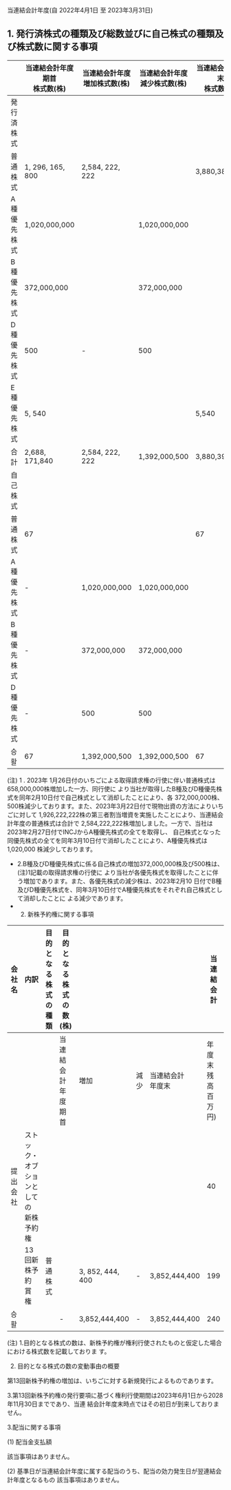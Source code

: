 当連結会計年度(自 2022年4月1日 至 2023年3月31日)

## 1. 発行済株式の種類及び総数並びに自己株式の種類及び株式数に関する事項

|         | 当連結会計年度期首<br>株式数(株) | 当連結会計年度<br>増加株式数(株) | 当連結会計年度<br>減少株式数(株) | 当連結会計年度末<br>株式数(株) |  |
|---------|---------------------|---------------------|---------------------|--------------------|--|
| 発行済株式   |                     |                     |                     |                    |  |
| 普通株式    | 1, 296, 165, 800    | 2,584, 222, 222     |                     | 3,880,388,022      |  |
| A種優先株式  | 1,020,000,000       |                     | 1,020,000,000       |                    |  |
| B種優先株式  | 372,000,000         |                     | 372,000,000         |                    |  |
| D種優先株式  | 500                 | -                   | 500                 |                    |  |
| E 種優先株式 | 5, 540              |                     |                     | 5,540              |  |
| 合計      | 2,688, 171,840      | 2,584, 222, 222     | 1,392,000,500       | 3,880,393,562      |  |
| 自己株式    |                     |                     |                     |                    |  |
| 普通株式    | 67                  |                     |                     | 67                 |  |
| A種優先株式  | -                   | 1,020,000,000       | 1,020,000,000       |                    |  |
| B 種優先株式 | -                   | 372,000,000         | 372,000,000         |                    |  |
| D種優先株式  | -                   | 500                 | 500                 |                    |  |
| 승활      | 67                  | 1,392,000,500       | 1,392,000,500       | 67                 |  |

(注) 1 . 2023年 1月26日付のいちごによる取得請求権の行使に伴い普通株式は658,000,000株増加した一方、同行使に より当社が取得したB種及びD種優先株式を同年2月10日付で自己株式として消却したことにより、各 372,000,000株、500株減少しております。また、2023年3月22日付で現物出資の方法によりいちごに対して 1,926,222,222株の第三者割当増資を実施したことにより、当連結会計年度の普通株式は合計で 2,584,222,222株増加しました。一方で、当社は2023年2月27日付でINCJからA種優先株式の全てを取得し、 自己株式となった同優先株式の全てを同年3月10日付で消却したことにより、A種優先株式は1,020,000 株減少しております。

- 2.B種及びD種優先株式に係る自己株式の増加372,000,000株及び500株は、(注)1記載の取得請求権の行使に より当社が各優先株式を取得したことに伴う増加であります。また、各優先株式の減少株は、2023年2月10 日付でB種及びD種優先株式を、同年3月10日付でA種優先株式をそれぞれ自己株式として消却したことに よる減少であります。
- 2. 新株予約権に関する事項

| 会社名  | 内訳                          | 目的となる<br>株式の種類 | 目的となる株式の数(株)  |                  |    |               | 当連結会計         |
|------|-----------------------------|----------------|---------------|------------------|----|---------------|---------------|
|      |                             |                | 当連結会計<br>年度期首 | 増加               | 減少 | 当連結会計<br>年度末  | 年度末残高<br>百万円) |
| 提出会社 | ストック・オブ<br>ションとしての<br>新株予約権 |                |               |                  |    |               | 40            |
|      | 13回新株予約<br>賞<br>権           | 普通株式           |               | 3, 852, 444, 400 | -  | 3,852,444,400 | 199           |
| 승활   |                             |                | -             | 3,852,444,400    | -  | 3,852,444,400 | 240           |

(注) 1.目的となる株式の数は、新株予約権が権利行使されたものと仮定した場合における株式数を記載しておりま す。

2. 目的となる株式の数の変動事由の概要

第13回新株予約権の増加は、いちごに対する新規発行によるものであります。

3.第13回新株予約権の発行要項に基づく権利行使期間は2023年6月1日から2028年11月30日までであり、当連 結会計年度末時点ではその初日が到来しておりません。

3.配当に関する事項

(1) 配当金支払額

該当事項はありません。

(2) 基準日が当連結会計年度に属する配当のうち、配当の効力発生日が翌連結会計年度となるもの 該当事項はありません。